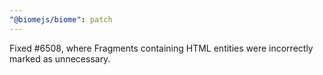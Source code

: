 ```yaml
---
"@biomejs/biome": patch
---
```


Fixed #6508, where Fragments containing HTML entities were incorrectly marked as unnecessary.
